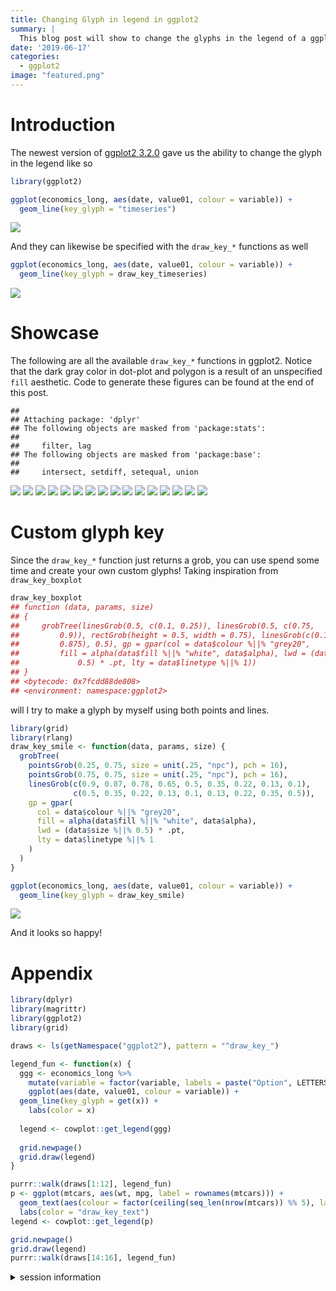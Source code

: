 ```yaml
---
title: Changing Glyph in legend in ggplot2
summary: |
  This blog post will show to change the glyphs in the legend of a ggplot2.
date: '2019-06-17'
categories:
  - ggplot2
image: "featured.png"
---
```




# Introduction

The newest version of [ggplot2 3.2.0](https://www.tidyverse.org/articles/2019/06/ggplot2-3-2-0/) gave us the ability to change the glyph in the legend like so


```r
library(ggplot2)

ggplot(economics_long, aes(date, value01, colour = variable)) +
  geom_line(key_glyph = "timeseries")
```

![](index_files/figure-html/unnamed-chunk-1-1.png)

And they can likewise be specified with the `draw_key_*` functions as well


```r
ggplot(economics_long, aes(date, value01, colour = variable)) +
  geom_line(key_glyph = draw_key_timeseries)
```

![](index_files/figure-html/unnamed-chunk-2-1.png)

# Showcase

The following are all the available `draw_key_*` functions in ggplot2. Notice that the dark gray color in dot-plot and polygon is a result of an unspecified `fill` aesthetic. Code to generate these figures can be found at the end of this post.


```
## 
## Attaching package: 'dplyr'
## The following objects are masked from 'package:stats':
## 
##     filter, lag
## The following objects are masked from 'package:base':
## 
##     intersect, setdiff, setequal, union
```

![](index_files/figure-html/unnamed-chunk-3-1.png)
![](index_files/figure-html/unnamed-chunk-3-2.png)
![](index_files/figure-html/unnamed-chunk-3-3.png)
![](index_files/figure-html/unnamed-chunk-3-4.png)
![](index_files/figure-html/unnamed-chunk-3-5.png)
![](index_files/figure-html/unnamed-chunk-3-6.png)
![](index_files/figure-html/unnamed-chunk-3-7.png)
![](index_files/figure-html/unnamed-chunk-3-8.png)
![](index_files/figure-html/unnamed-chunk-3-9.png)
![](index_files/figure-html/unnamed-chunk-3-10.png)
![](index_files/figure-html/unnamed-chunk-3-11.png)
![](index_files/figure-html/unnamed-chunk-3-12.png)
![](index_files/figure-html/unnamed-chunk-3-13.png)
![](index_files/figure-html/unnamed-chunk-3-14.png)
![](index_files/figure-html/unnamed-chunk-3-15.png)
![](index_files/figure-html/unnamed-chunk-3-16.png)

# Custom glyph key

Since the `draw_key_*` function just returns a grob, you can use spend some time and create your own custom glyphs! Taking inspiration from `draw_key_boxplot`


```r
draw_key_boxplot
## function (data, params, size) 
## {
##     grobTree(linesGrob(0.5, c(0.1, 0.25)), linesGrob(0.5, c(0.75, 
##         0.9)), rectGrob(height = 0.5, width = 0.75), linesGrob(c(0.125, 
##         0.875), 0.5), gp = gpar(col = data$colour %||% "grey20", 
##         fill = alpha(data$fill %||% "white", data$alpha), lwd = (data$size %||% 
##             0.5) * .pt, lty = data$linetype %||% 1))
## }
## <bytecode: 0x7fcdd88de808>
## <environment: namespace:ggplot2>
```

will I try to make a glyph by myself using both points and lines.


```r
library(grid)
library(rlang)
draw_key_smile <- function(data, params, size) {
  grobTree(
    pointsGrob(0.25, 0.75, size = unit(.25, "npc"), pch = 16),
    pointsGrob(0.75, 0.75, size = unit(.25, "npc"), pch = 16),
    linesGrob(c(0.9, 0.87, 0.78, 0.65, 0.5, 0.35, 0.22, 0.13, 0.1), 
              c(0.5, 0.35, 0.22, 0.13, 0.1, 0.13, 0.22, 0.35, 0.5)),
    gp = gpar(
      col = data$colour %||% "grey20",
      fill = alpha(data$fill %||% "white", data$alpha),
      lwd = (data$size %||% 0.5) * .pt,
      lty = data$linetype %||% 1
    )
  )
}

ggplot(economics_long, aes(date, value01, colour = variable)) +
  geom_line(key_glyph = draw_key_smile)
```

![](index_files/figure-html/unnamed-chunk-5-1.png)

And it looks so happy!

# Appendix


```r
library(dplyr)
library(magrittr)
library(ggplot2)
library(grid)

draws <- ls(getNamespace("ggplot2"), pattern = "^draw_key_")

legend_fun <- function(x) {
  ggg <- economics_long %>%
    mutate(variable = factor(variable, labels = paste("Option", LETTERS[1:5]))) %>%
    ggplot(aes(date, value01, colour = variable)) +
  geom_line(key_glyph = get(x)) +
    labs(color = x) 
  
  legend <- cowplot::get_legend(ggg)
  
  grid.newpage()
  grid.draw(legend)
}

purrr::walk(draws[1:12], legend_fun)
p <- ggplot(mtcars, aes(wt, mpg, label = rownames(mtcars))) + 
  geom_text(aes(colour = factor(ceiling(seq_len(nrow(mtcars)) %% 5), labels = paste("Option", LETTERS[1:5])))) +
  labs(color = "draw_key_text")
legend <- cowplot::get_legend(p)

grid.newpage()
grid.draw(legend)
purrr::walk(draws[14:16], legend_fun)
```

<details closed>
<summary> <span title='Click to Expand'> session information </span> </summary>

```r

─ Session info ───────────────────────────────────────────────────────────────
 setting  value                       
 version  R version 4.1.0 (2021-05-18)
 os       macOS Big Sur 10.16         
 system   x86_64, darwin17.0          
 ui       X11                         
 language (EN)                        
 collate  en_US.UTF-8                 
 ctype    en_US.UTF-8                 
 tz       America/Los_Angeles         
 date     2021-07-15                  

─ Packages ───────────────────────────────────────────────────────────────────
 package     * version date       lib source                           
 assertthat    0.2.1   2019-03-21 [1] CRAN (R 4.1.0)                   
 blogdown      1.3.2   2021-06-09 [1] Github (rstudio/blogdown@00a2090)
 bookdown      0.22    2021-04-22 [1] CRAN (R 4.1.0)                   
 bslib         0.2.5.1 2021-05-18 [1] CRAN (R 4.1.0)                   
 cli           3.0.0   2021-06-30 [1] CRAN (R 4.1.0)                   
 clipr         0.7.1   2020-10-08 [1] CRAN (R 4.1.0)                   
 codetools     0.2-18  2020-11-04 [1] CRAN (R 4.1.0)                   
 colorspace    2.0-2   2021-06-24 [1] CRAN (R 4.1.0)                   
 cowplot       1.1.1   2020-12-30 [1] CRAN (R 4.1.0)                   
 crayon        1.4.1   2021-02-08 [1] CRAN (R 4.1.0)                   
 DBI           1.1.1   2021-01-15 [1] CRAN (R 4.1.0)                   
 desc          1.3.0   2021-03-05 [1] CRAN (R 4.1.0)                   
 details     * 0.2.1   2020-01-12 [1] CRAN (R 4.1.0)                   
 digest        0.6.27  2020-10-24 [1] CRAN (R 4.1.0)                   
 dplyr       * 1.0.7   2021-06-18 [1] CRAN (R 4.1.0)                   
 ellipsis      0.3.2   2021-04-29 [1] CRAN (R 4.1.0)                   
 evaluate      0.14    2019-05-28 [1] CRAN (R 4.1.0)                   
 fansi         0.5.0   2021-05-25 [1] CRAN (R 4.1.0)                   
 farver        2.1.0   2021-02-28 [1] CRAN (R 4.1.0)                   
 generics      0.1.0   2020-10-31 [1] CRAN (R 4.1.0)                   
 ggplot2     * 3.3.5   2021-06-25 [1] CRAN (R 4.1.0)                   
 glue          1.4.2   2020-08-27 [1] CRAN (R 4.1.0)                   
 gtable        0.3.0   2019-03-25 [1] CRAN (R 4.1.0)                   
 highr         0.9     2021-04-16 [1] CRAN (R 4.1.0)                   
 htmltools     0.5.1.1 2021-01-22 [1] CRAN (R 4.1.0)                   
 httr          1.4.2   2020-07-20 [1] CRAN (R 4.1.0)                   
 jquerylib     0.1.4   2021-04-26 [1] CRAN (R 4.1.0)                   
 jsonlite      1.7.2   2020-12-09 [1] CRAN (R 4.1.0)                   
 knitr       * 1.33    2021-04-24 [1] CRAN (R 4.1.0)                   
 labeling      0.4.2   2020-10-20 [1] CRAN (R 4.1.0)                   
 lifecycle     1.0.0   2021-02-15 [1] CRAN (R 4.1.0)                   
 magrittr    * 2.0.1   2020-11-17 [1] CRAN (R 4.1.0)                   
 munsell       0.5.0   2018-06-12 [1] CRAN (R 4.1.0)                   
 pillar        1.6.1   2021-05-16 [1] CRAN (R 4.1.0)                   
 pkgconfig     2.0.3   2019-09-22 [1] CRAN (R 4.1.0)                   
 png           0.1-7   2013-12-03 [1] CRAN (R 4.1.0)                   
 purrr         0.3.4   2020-04-17 [1] CRAN (R 4.1.0)                   
 R6            2.5.0   2020-10-28 [1] CRAN (R 4.1.0)                   
 rlang       * 0.4.11  2021-04-30 [1] CRAN (R 4.1.0)                   
 rmarkdown     2.9     2021-06-15 [1] CRAN (R 4.1.0)                   
 rprojroot     2.0.2   2020-11-15 [1] CRAN (R 4.1.0)                   
 sass          0.4.0   2021-05-12 [1] CRAN (R 4.1.0)                   
 scales        1.1.1   2020-05-11 [1] CRAN (R 4.1.0)                   
 sessioninfo   1.1.1   2018-11-05 [1] CRAN (R 4.1.0)                   
 stringi       1.6.2   2021-05-17 [1] CRAN (R 4.1.0)                   
 stringr       1.4.0   2019-02-10 [1] CRAN (R 4.1.0)                   
 tibble        3.1.2   2021-05-16 [1] CRAN (R 4.1.0)                   
 tidyselect    1.1.1   2021-04-30 [1] CRAN (R 4.1.0)                   
 utf8          1.2.1   2021-03-12 [1] CRAN (R 4.1.0)                   
 vctrs         0.3.8   2021-04-29 [1] CRAN (R 4.1.0)                   
 withr         2.4.2   2021-04-18 [1] CRAN (R 4.1.0)                   
 xfun          0.24    2021-06-15 [1] CRAN (R 4.1.0)                   
 xml2          1.3.2   2020-04-23 [1] CRAN (R 4.1.0)                   
 yaml          2.2.1   2020-02-01 [1] CRAN (R 4.1.0)                   

[1] /Library/Frameworks/R.framework/Versions/4.1/Resources/library

```

</details>
<br>
